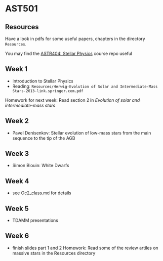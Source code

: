 # AST501

## Resources
Have a look in pdfs for some useful papers, chapters in the directory `Resources`.

You may find the [ASTR404: Stellar Physics](https://github.com/UVic-CompPhys/ASTR404) course repo useful

## Week 1
* Introduction to Stellar Physics
* Reading: `Resources/Herwig-Evolution of Solar and Intermediate-Mass Stars-2013-link.springer.com.pdf`

Homework for next week: Read section 2 in _Evolution of solar and intermediate-mass stars_

## Week 2
* Pavel Denisenkov: Stellar evolution of low-mass stars from the main sequence to the tip of the AGB

## Week 3
* Simon Blouin: White Dwarfs

## Week 4
* see Oc2_class.md for details

## Week 5
* TDAMM presentations

## Week 6
* finish slides part 1 and 2
Homework: Read some of the review artiles on massive stars in the Resources directory